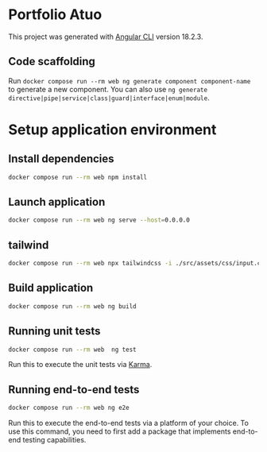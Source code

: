 # Portfolio Atuo

This project was generated with [Angular CLI](https://github.com/angular/angular-cli) version 18.2.3.

## Code scaffolding

Run `docker compose run --rm web ng generate component component-name` to generate a new component. You can also use `ng generate directive|pipe|service|class|guard|interface|enum|module`.


# Setup application environment

## Install dependencies
```bash
docker compose run --rm web npm install
```

## Launch application
```bash
docker compose run --rm web ng serve --host=0.0.0.0
```

## tailwind

```bash
docker compose run --rm web npx tailwindcss -i ./src/assets/css/input.css  -o ./src/assets/css/output.css --watch
```

## Build application
```bash
docker compose run --rm web ng build
```

## Running unit tests
```bash
docker compose run --rm web  ng test
```
Run this to execute the unit tests via [Karma](https://karma-runner.github.io).

## Running end-to-end tests
```bash
docker compose run --rm web ng e2e
```
Run this to execute the end-to-end tests via a platform of your choice. To use this command, you need to first add a package that implements end-to-end testing capabilities.


